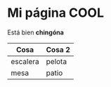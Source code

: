 # Mi página COOL

Está bien **chingóna**

Cosa   | Cosa 2 
-------|---------
escalera|pelota
mesa|patio